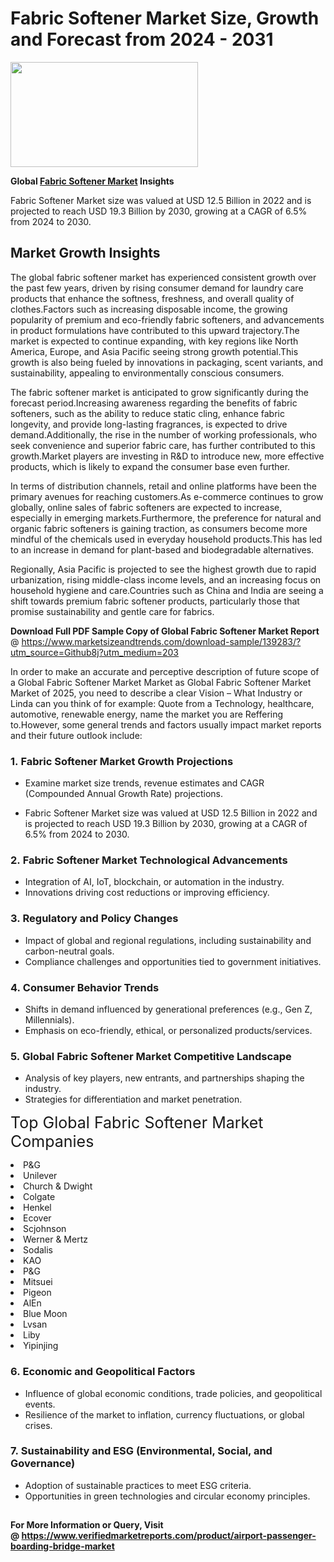 <H1>Fabric Softener Market Size, Growth and Forecast from 2024 - 2031</H1><img class="aligncenter size-medium wp-image-584254" src="https://thirdeyenews.in/wp-content/uploads/2024/09/Global-Market-Research-300x168.jpeg" alt="" width="300" height="168" /><p><strong>Global&nbsp;<a href="https://www.marketsizeandtrends.com/download-sample/139283/?utm_source=Github8j?utm_medium=203">Fabric Softener Market</a> Insights</strong></p><p>Fabric Softener Market size was valued at USD 12.5 Billion in 2022 and is projected to reach USD 19.3 Billion by 2030, growing at a CAGR of 6.5% from 2024 to 2030.</p><p><h2>Market Growth Insights</h2> <p>The global fabric softener market has experienced consistent growth over the past few years, driven by rising consumer demand for laundry care products that enhance the softness, freshness, and overall quality of clothes.Factors such as increasing disposable income, the growing popularity of premium and eco-friendly fabric softeners, and advancements in product formulations have contributed to this upward trajectory.The market is expected to continue expanding, with key regions like North America, Europe, and Asia Pacific seeing strong growth potential.This growth is also being fueled by innovations in packaging, scent variants, and sustainability, appealing to environmentally conscious consumers.</p> <p>The fabric softener market is anticipated to grow significantly during the forecast period.Increasing awareness regarding the benefits of fabric softeners, such as the ability to reduce static cling, enhance fabric longevity, and provide long-lasting fragrances, is expected to drive demand.Additionally, the rise in the number of working professionals, who seek convenience and superior fabric care, has further contributed to this growth.Market players are investing in R&D to introduce new, more effective products, which is likely to expand the consumer base even further.</p> <p>In terms of distribution channels, retail and online platforms have been the primary avenues for reaching customers.As e-commerce continues to grow globally, online sales of fabric softeners are expected to increase, especially in emerging markets.Furthermore, the preference for natural and organic fabric softeners is gaining traction, as consumers become more mindful of the chemicals used in everyday household products.This has led to an increase in demand for plant-based and biodegradable alternatives.</p> <p>Regionally, Asia Pacific is projected to see the highest growth due to rapid urbanization, rising middle-class income levels, and an increasing focus on household hygiene and care.Countries such as China and India are seeing a shift towards premium fabric softener products, particularly those that promise sustainability and gentle care for fabrics.</p> <p><span class=""><strong>Download Full PDF Sample Copy of Global Fabric Softener Market Report</strong> @ <a href="https://www.marketsizeandtrends.com/download-sample/139283/?utm_source=Github8j?utm_medium=203" target="_blank">https://www.marketsizeandtrends.com/download-sample/139283/?utm_source=Github8j?utm_medium=203</a></span></p><p>In order to make an accurate and perceptive description of future scope of a Global&nbsp;Fabric Softener Market Market as Global&nbsp;Fabric Softener Market Market of 2025, you need to describe a clear Vision &ndash; What Industry or Linda can you think of for example: Quote from a Technology, healthcare, automotive, renewable energy, name the market you are Reffering to.However, some general trends and factors usually impact market reports and their future outlook include:</p><h3>1.&nbsp;<strong>Fabric Softener Market Growth Projections</strong></h3><ul><li>Examine market size trends, revenue estimates and CAGR (Compounded Annual Growth Rate) projections.</li><li><p>Fabric Softener Market size was valued at USD 12.5 Billion in 2022 and is projected to reach USD 19.3 Billion by 2030, growing at a CAGR of 6.5% from 2024 to 2030.</p></li></ul><h3>2.&nbsp;<strong>Fabric Softener Market Technological Advancements</strong></h3><ul><li>Integration of AI, IoT, blockchain, or automation in the industry.</li><li>Innovations driving cost reductions or improving efficiency.</li></ul><h3>3.&nbsp;<strong>Regulatory and Policy Changes</strong></h3><ul><li>Impact of global and regional regulations, including sustainability and carbon-neutral goals.</li><li>Compliance challenges and opportunities tied to government initiatives.</li></ul><h3>4.&nbsp;<strong>Consumer Behavior Trends</strong></h3><ul><li>Shifts in demand influenced by generational preferences (e.g., Gen Z, Millennials).</li><li>Emphasis on eco-friendly, ethical, or personalized products/services.</li></ul><h3>5.&nbsp;<strong>Global Fabric Softener Market Competitive Landscape</strong></h3><ul><li>Analysis of key players, new entrants, and partnerships shaping the industry.</li><li>Strategies for differentiation and market penetration.</li></ul><p data-pm-slice="1 1 []"><span style="color: inherit; font-family: inherit; font-size: 25px;">Top Global Fabric Softener Market Companies</span></p><div class="" data-test-id=""><p><li>P&G</li><li> Unilever</li><li> Church & Dwight</li><li> Colgate</li><li> Henkel</li><li> Ecover</li><li> Scjohnson</li><li> Werner & Mertz</li><li> Sodalis</li><li> KAO</li><li> P&G</li><li> Mitsuei</li><li> Pigeon</li><li> AlEn</li><li> Blue Moon</li><li> Lvsan</li><li> Liby</li><li> Yipinjing</li></p></div><h3>6.&nbsp;<strong>Economic and Geopolitical Factors</strong></h3><ul><li>Influence of global economic conditions, trade policies, and geopolitical events.</li><li>Resilience of the market to inflation, currency fluctuations, or global crises.</li></ul><h3>7.&nbsp;<strong>Sustainability and ESG (Environmental, Social, and Governance)</strong></h3><ul><li>Adoption of sustainable practices to meet ESG criteria.</li><li>Opportunities in green technologies and circular economy principles.</li></ul><h2><strong style="font-size: 14px;">For More Information or Query, Visit @&nbsp;</strong><a style="background-color: #ffffff; font-size: 14px;" href="https://www.marketsizeandtrends.com/report/fabric-softener-market/" target="_blank">https://www.verifiedmarketreports.com/product/airport-passenger-boarding-bridge-market</a></h2>